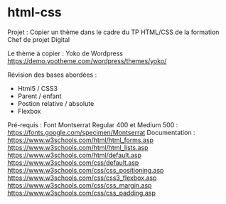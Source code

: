 # html-css
Projet  :
Copier un thème dans le cadre du TP HTML/CSS de la formation Chef de projet Digital

Le thème à copier :
Yoko de Wordpress
https://demo.yootheme.com/wordpress/themes/yoko/

Révision des bases abordées :
 - Html5 / CSS3
 - Parent / enfant
 - Postion relative / absolute
 - Flexbox

Pré-requis :
Font Montserrat Regular 400 et Medium 500 : https://fonts.google.com/specimen/Montserrat
Documentation :
https://www.w3schools.com/html/html_forms.asp
https://www.w3schools.com/html/html_lists.asp
https://www.w3schools.com/html/default.asp
https://www.w3schools.com/css/default.asp
https://www.w3schools.com/css/css_positioning.asp
https://www.w3schools.com/css/css3_flexbox.asp
https://www.w3schools.com/css/css_margin.asp
https://www.w3schools.com/css/css_padding.asp
